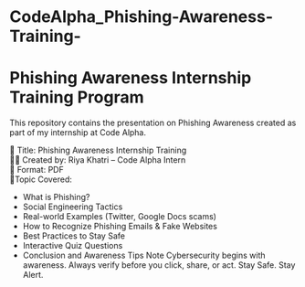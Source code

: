 # CodeAlpha_Phishing-Awareness-Training-
# Phishing Awareness Internship Training Program

This repository contains the presentation on Phishing Awareness created as part of my internship at Code Alpha.

📘 Title: Phishing Awareness Internship Training  
👩‍💻 Created by: Riya Khatri – Code Alpha Intern  
📄 Format: PDF   
📅Topic Covered:
- What is Phishing?
- Social Engineering Tactics
- Real-world Examples (Twitter, Google Docs scams)
- How to Recognize Phishing Emails & Fake Websites
- Best Practices to Stay Safe
- Interactive Quiz Questions
- Conclusion and Awareness Tips
Note
Cybersecurity begins with awareness. Always verify before you click, share, or act.
Stay Safe. Stay Alert.
